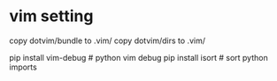 # vim setting
copy dotvim/bundle to .vim/
copy dotvim/dirs to .vim/

pip install vim-debug  # python vim debug
pip install isort  # sort python imports
